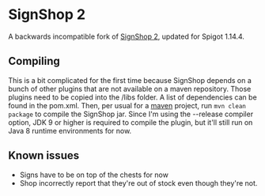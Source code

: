 # SignShop 2

A backwards incompatible fork of [SignShop 2](https://www.spigotmc.org/resources/signshop.10997),
updated for Spigot 1.14.4.

## Compiling
This is a bit complicated for the first time because SignShop depends on a bunch of other plugins that are not available on a maven repository.
Those plugins need to be copied into the /libs folder. A list of dependencies can be found in the pom.xml.
Then, per usual for a [maven](https://maven.apache.org/) project, run `mvn clean package` to compile the SignShop jar.
Since I'm using the --release compiler option, JDK 9 or higher is required to compile the plugin,
but it'll still run on Java 8 runtime environments for now.

## Known issues
- Signs have to be on top of the chests for now
- Shop incorrectly report that they're out of stock even though they're not. 
